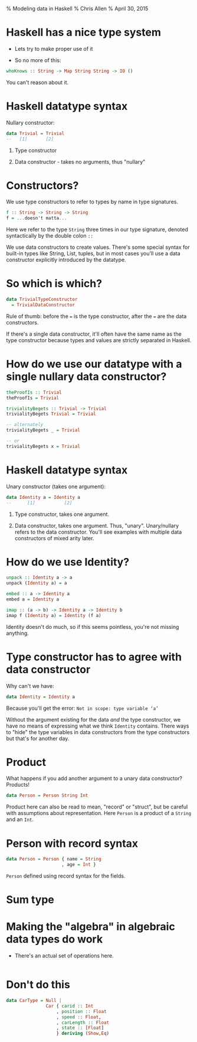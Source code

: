 % Modeling data in Haskell
% Chris Allen
% April 30, 2015


# Haskell has a nice type system

- Lets try to make proper use of it

- So no more of this:

```haskell
whoKnows :: String -> Map String String -> IO ()
```

You can't reason about it.


# Haskell datatype syntax

Nullary constructor:

```haskell
data Trivial = Trivial
--   [1]       [2]
```

1. Type constructor

2. Data constructor - takes no arguments, thus "nullary"


# Constructors?

We use type constructors to refer to types by name in type signatures.

```haskell
f :: String -> String -> String
f = ...doesn't matta...
```

Here we refer to the type `String` three times in our type signature, denoted syntactically by the double colon `::`

We use data constructors to create values. There's some special syntax for built-in types like String, List, tuples, but in most cases you'll use a data constructor explicitly introduced by the datatype.


# So which is which?

```haskell
data TrivialTypeConstructor
  = TrivialDataConstructor
```

Rule of thumb: before the `=` is the type constructor, after the `=` are the data constructors.

If there's a single data constructor, it'll often have the same name as the type constructor because types and values are strictly separated in Haskell.


# How do we use our datatype with a single nullary data constructor?

```haskell
theProofIs :: Trivial
theProofIs = Trivial

trivialityBegets :: Trivial -> Trivial
trivialityBegets Trivial = Trivial

-- alternately
trivialityBegets _ = Trivial

-- or
trivialityBegets x = Trivial
```


# Haskell datatype syntax

Unary constructor (takes one argument):

```haskell
data Identity a = Identity a
--      [1]           [2]
```

1. Type constructor, takes one argument.

2. Data constructor, takes one argument. Thus, "unary". Unary/nullary refers to the data constructor. You'll see examples with multiple data constructors of mixed arity later.


# How do we use Identity?

```haskell
unpack :: Identity a -> a
unpack (Identity a) = a

embed :: a -> Identity a
embed a = Identity a

imap :: (a -> b) -> Identity a -> Identity b
imap f (Identity a) = Identity (f a)
```

Identity doesn't do much, so if this seems pointless, you're not missing anything.


# Type constructor has to agree with data constructor

Why can't we have:

```haskell
data Identity = Identity a
```

Because you'll get the error: `Not in scope: type variable ‘a’`

Without the argument existing for the data *and* the type constructor, we have no means of expressing what we think `Identity` contains. There ways to "hide" the type variables in data constructors from the type constructors but that's for another day.


# Product

What happens if you add another argument to a unary data constructor? Products!

```haskell
data Person = Person String Int
```

Product here can also be read to mean, "record" or "struct", but be careful with assumptions about representation. Here `Person` is a product of a `String` and an `Int`.


# Person with record syntax

```haskell
data Person = Person { name = String
                     , age = Int }
```

`Person` defined using record syntax for the fields.


# Sum type


# Making the "algebra" in algebraic data types do work

- There's an actual set of operations here.

```haskell
```

# Don't do this

```haskell
data CarType = Null |
               Car { carid :: Int
                   , position :: Float
                   , speed :: Float,
                   , carLength :: Float
                   , state :: [Float]
                   } deriving (Show,Eq)
```
